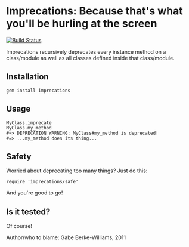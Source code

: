 # Imprecations: Because that's what you'll be hurling at the screen

[![Build Status](https://travis-ci.org/gabebw/imprecations.svg?branch=master)](https://travis-ci.org/gabebw/imprecations)

Imprecations recursively deprecates every instance method on a class/module as
well as all classes defined inside that class/module.

## Installation

    gem install imprecations

## Usage

    MyClass.imprecate
    MyClass.my_method
    #=> DEPRECATION WARNING: MyClass#my_method is deprecated!
    #=> ...my_method does its thing...

## Safety
Worried about deprecating too many things? Just do this:

    require 'imprecations/safe'

And you're good to go!


## Is it tested?
Of course!

Author/who to blame: Gabe Berke-Williams, 2011
